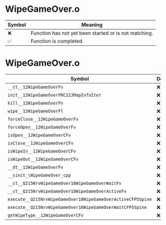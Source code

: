 # WipeGameOver.o
| Symbol | Meaning 
| ------------- | ------------- 
| :x: | Function has not yet been started or is not matching. 
| :white_check_mark: | Function is completed. 


# WipeGameOver.o
| Symbol | Decompiled? |
| ------------- | ------------- |
| `__ct__12WipeGameOverFv` | :x: |
| `init__12WipeGameOverFRC12JMapInfoIter` | :x: |
| `kill__12WipeGameOverFv` | :x: |
| `wipe__12WipeGameOverFl` | :x: |
| `forceClose__12WipeGameOverFv` | :x: |
| `forceOpen__12WipeGameOverFv` | :x: |
| `isOpen__12WipeGameOverCFv` | :x: |
| `isClose__12WipeGameOverCFv` | :x: |
| `isWipeIn__12WipeGameOverCFv` | :x: |
| `isWipeOut__12WipeGameOverCFv` | :x: |
| `__dt__12WipeGameOverFv` | :x: |
| `__sinit_\WipeGameOver_cpp` | :x: |
| `__ct__Q215NrvWipeGameOver16WipeGameOverWaitFv` | :x: |
| `__ct__Q215NrvWipeGameOver18WipeGameOverActiveFv` | :x: |
| `execute__Q215NrvWipeGameOver18WipeGameOverActiveCFP5Spine` | :x: |
| `execute__Q215NrvWipeGameOver16WipeGameOverWaitCFP5Spine` | :x: |
| `getWipeType__12WipeGameOverCFv` | :x: |
